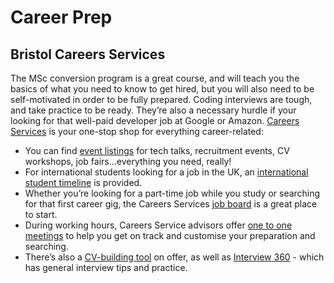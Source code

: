 # Career Prep

## Bristol Careers Services

The MSc conversion program is a great course, and will teach you the basics of what you need to know to get hired, but you will also need to be self-motivated 
in order to be fully prepared. Coding interviews are tough, and take practice to be ready. They’re also a necessary hurdle if your looking for that well-paid 
developer job at Google or Amazon. [Careers Services](https://bristol.ac.uk/careers/) is your one-stop shop for everything career-related:
- You can find [event listings](https://engage.bristol.ac.uk/s/careers/events) for tech talks, recruitment events, CV workshops, job fairs...everything you 
need, really!
- For international students looking for a job in the UK, an [international student 
timeline](https://universityofbristolcareers.blogs.bristol.ac.uk/2021/01/14/get-a-uk-job-a-timeline-for-international-students/) is provided.
- Whether you’re looking for a part-time job while you study or searching for that first career gig, the Careers Services 
[job board](https://engage.bristol.ac.uk/s/careers/jobs) is a great place to start.
- During working hours, Careers Service advisors offer [one to one 
meetings](https://meetandengage.com/universityofbristol-careers#event-akdvzclur&utm_source=newsletter&utm_medium=email&utm_campaign=Nov9) to help you get on 
track and customise your preparation and searching.
- There’s also a [CV-building tool](https://engage.bristol.ac.uk/s/careers/workflows/detail/68) on offer, as well as 
[Interview 360](https://bristol.careercentre.me/Interview360) - which has general interview tips and practice.
